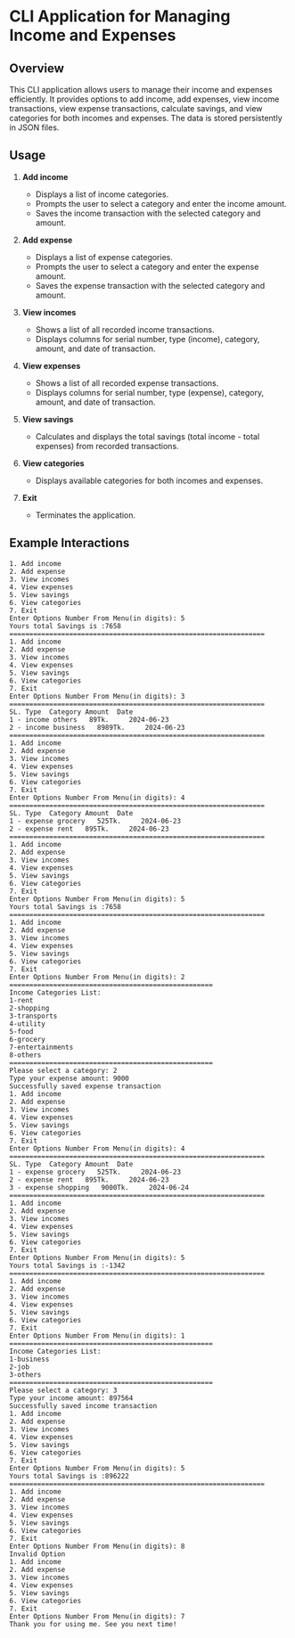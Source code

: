 # CLI Application for Managing Income and Expenses

## Overview

This CLI application allows users to manage their income and expenses efficiently. It provides options to add income, add expenses, view income transactions, view expense transactions, calculate savings, and view categories for both incomes and expenses. The data is stored persistently in JSON files.

## Usage

1. **Add income**
   - Displays a list of income categories.
   - Prompts the user to select a category and enter the income amount.
   - Saves the income transaction with the selected category and amount.

2. **Add expense**
   - Displays a list of expense categories.
   - Prompts the user to select a category and enter the expense amount.
   - Saves the expense transaction with the selected category and amount.

3. **View incomes**
   - Shows a list of all recorded income transactions.
   - Displays columns for serial number, type (income), category, amount, and date of transaction.

4. **View expenses**
   - Shows a list of all recorded expense transactions.
   - Displays columns for serial number, type (expense), category, amount, and date of transaction.

5. **View savings**
   - Calculates and displays the total savings (total income - total expenses) from recorded transactions.

6. **View categories**
   - Displays available categories for both incomes and expenses.

7. **Exit**
   - Terminates the application.

## Example Interactions

```plaintext
1. Add income
2. Add expense
3. View incomes
4. View expenses
5. View savings
6. View categories
7. Exit
Enter Options Number From Menu(in digits): 5
Yours total Savings is :7658
================================================================
1. Add income
2. Add expense
3. View incomes
4. View expenses
5. View savings
6. View categories
7. Exit
Enter Options Number From Menu(in digits): 3
================================================================
SL. Type  Category Amount  Date
1 - income others   89Tk.     2024-06-23
2 - income business   8989Tk.     2024-06-23
================================================================
1. Add income
2. Add expense
3. View incomes
4. View expenses
5. View savings
6. View categories
7. Exit
Enter Options Number From Menu(in digits): 4
================================================================
SL. Type  Category Amount  Date
1 - expense grocery   525Tk.     2024-06-23
2 - expense rent   895Tk.     2024-06-23
================================================================
1. Add income
2. Add expense
3. View incomes
4. View expenses
5. View savings
6. View categories
7. Exit
Enter Options Number From Menu(in digits): 5
Yours total Savings is :7658
================================================================
1. Add income
2. Add expense
3. View incomes
4. View expenses
5. View savings
6. View categories
7. Exit
Enter Options Number From Menu(in digits): 2
===================================================
Income Categories List:
1-rent
2-shopping
3-transports
4-utility
5-food
6-grocery
7-entertainments
8-others
===================================================
Please select a category: 2
Type your expense amount: 9000
Successfully saved expense transaction
1. Add income
2. Add expense
3. View incomes
4. View expenses
5. View savings
6. View categories
7. Exit
Enter Options Number From Menu(in digits): 4
================================================================
SL. Type  Category Amount  Date
1 - expense grocery   525Tk.     2024-06-23
2 - expense rent   895Tk.     2024-06-23
3 - expense shopping   9000Tk.     2024-06-24
================================================================
1. Add income
2. Add expense
3. View incomes
4. View expenses
5. View savings
6. View categories
7. Exit
Enter Options Number From Menu(in digits): 5
Yours total Savings is :-1342
================================================================
1. Add income
2. Add expense
3. View incomes
4. View expenses
5. View savings
6. View categories
7. Exit
Enter Options Number From Menu(in digits): 1
===================================================
Income Categories List:
1-business
2-job
3-others
===================================================
Please select a category: 3
Type your income amount: 897564
Successfully saved income transaction
1. Add income
2. Add expense
3. View incomes
4. View expenses
5. View savings
6. View categories
7. Exit
Enter Options Number From Menu(in digits): 5
Yours total Savings is :896222
================================================================
1. Add income
2. Add expense
3. View incomes
4. View expenses
5. View savings
6. View categories
7. Exit
Enter Options Number From Menu(in digits): 8
Invalid Option
1. Add income
2. Add expense
3. View incomes
4. View expenses
5. View savings
6. View categories
7. Exit
Enter Options Number From Menu(in digits): 7
Thank you for using me. See you next time!

